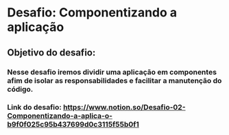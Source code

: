 # Desafio: Componentizando a aplicação

## Objetivo do desafio:
### Nesse desafio iremos dividir uma aplicação em componentes afim de isolar as responsabilidades e facilitar a manutenção do código.

### Link do desafio: https://www.notion.so/Desafio-02-Componentizando-a-aplica-o-b9f0f025c95b437699d0c3115f55b0f1